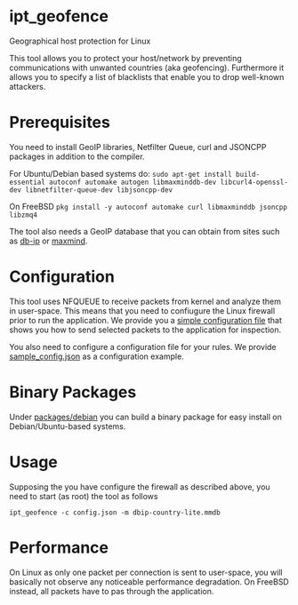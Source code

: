 # ipt_geofence
Geographical host protection for Linux

This tool allows you to protect your host/network by preventing communications with unwanted countries (aka geofencing). Furthermore it allows you to specify a list of blacklists that enable you to drop well-known attackers.

# Prerequisites
You need to install GeoIP libraries, Netfilter Queue, curl and JSONCPP packages in addition to the compiler.

For Ubuntu/Debian based systems do:
``sudo apt-get install build-essential autoconf automake autogen libmaxminddb-dev libcurl4-openssl-dev libnetfilter-queue-dev libjsoncpp-dev``

On FreeBSD
``pkg install -y autoconf automake curl libmaxminddb jsoncpp libzmq4``

The tool also needs a GeoIP database that you can obtain from sites such as [db-ip](https://db-ip.com/db/download/ip-to-country-lite) or [maxmind](https://dev.maxmind.com/geoip/geolite2-free-geolocation-data?lang=en).

# Configuration
This tool uses NFQUEUE to receive packets from kernel and analyze them in user-space. This means that you need to confiugure the Linux firewall prior to run the application. We provide you a [simple configuration file](ipt_config_utils/single_iface.sh) that shows you how to send selected packets to the application for inspection.

You also need to configure a configuration file for your rules. We provide [sample_config.json](sample_config.json) as a configuration example.

# Binary Packages
Under [packages/debian](packages/debian) you can build a binary package for easy install on Debian/Ubuntu-based systems.

# Usage
Supposing the you have configure the firewall as described above, you need to start (as root) the tool as follows

``ipt_geofence -c config.json -m dbip-country-lite.mmdb``

# Performance
On Linux as only one packet per connection is sent to user-space, you will basically not observe any noticeable performance degradation. On FreeBSD instead, all packets have to pas through the application.

